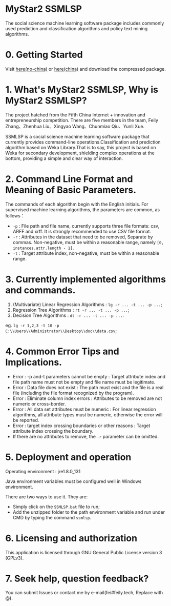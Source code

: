 # MyStar2 SSMLSP
The social science machine learning software package includes commonly used prediction and classification algorithms and policy text mining algorithms.

# 0. Getting Started

Visit [here(no-china)](https://github.com/MyStar2/SSMLSP/releases) or [here(china)](http://ibiur610399.java.jkj.wang/MyStar2-SSMLSP.zip) and download the compressed package.

# 1. What's MyStar2 SSMLSP, Why is MyStar2 SSMLSP?

The project hatched from the Fifth China Internet + innovation and entrepreneurship competition. There are five members in the team, Feily Zhang、Zhenhua Liu、Xingyao Wang、Chunmiao Qiu、Yunli Xue.

SSMLSP is a social science machine learning software package that currently provides command-line operations.Classification and prediction algorithm based on Weka Library.That is to say, this project is based on Weka for secondary development, shielding complex operations at the bottom, providing a simple and clear way of interaction.

# 2. Command Line Format and Meaning of Basic Parameters.

The commands of each algorithm begin with the English initials. For supervised machine learning algorithms, the parameters are common, as follows：

+ `-p` : File path and file name, currently supports three file formats: csv, ARFF and xrff. It is strongly recommended to use CSV file format.
+ `-r` : Attributes in the dataset that need to be removed, Separate by commas. Non-negative, must be within a reasonable range, namely `[0, instances.attr.length - 1]`.
+ `-t` : Target attribute index, non-negative, must be within a reasonable range.

# 3. Currently implemented algorithms and commands.

1. (Multivariate) Linear Regression Algorithms : `lg -r ... -t ... -p ...`;
2. Regression Tree Algorithms : `rt -r ... -t ... -p ...`;
3. Decision Tree Algorithms : `dt -r ... -t ... -p ...`.

eg. `lg -r 1,2,3 -t 10 -p C:\\Users\\Administrator\\Desktop\\doc\\data.csv`;

# 4. Common Error Tips and Implications.

+ Error : -p and-t parameters cannot be empty : Target attribute index and file path name must not be empty and file name must be legitimate.
+ Error : Data file does not exist : The path must exist and the file is a real file (including the file format recognized by the program).
+ Error : Eliminate column index errors : Attributes to be removed are not numeric or cross-border.
+ Error : All data set attributes must be numeric : For linear regression algorithms, all attribute types must be numeric, otherwise the error will be reported.
+ Error : target index crossing boundaries or other reasons : Target attribute index crossing the boundary.
+ If there are no attributes to remove, the `-r` parameter can be omitted.

# 5. Deployment and operation

Operating environment : jre1.8.0_131

Java environment variables must be configured well in Windows environment.

There are two ways to use it. They are:

+ Simply click on the `SSMLSP.bat` file to run;
+ Add the unzipped folder to the path environment variable and run under CMD by typing the command `ssmlsp`.

# 6. Licensing and authorization

This application is licensed through GNU General Public License version 3 (GPLv3).

# 7. Seek help, question feedback?

You can submit Issues or contact me by e-mail(fei#feily.tech, Replace with @).
